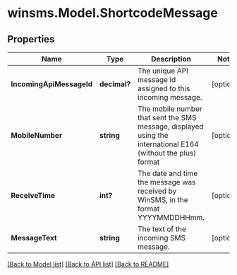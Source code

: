 # winsms.Model.ShortcodeMessage
## Properties

Name | Type | Description | Notes
------------ | ------------- | ------------- | -------------
**IncomingApiMessageId** | **decimal?** | The unique API message id assigned to this incoming message. | [optional] 
**MobileNumber** | **string** | The mobile number that sent the SMS message, displayed using the international E164 (without the plus) format | [optional] 
**ReceiveTime** | **int?** | The date and time the message was received by WinSMS, in the format YYYYMMDDHHmm. | [optional] 
**MessageText** | **string** | The text of the incoming SMS message. | [optional] 

[[Back to Model list]](../README.md#documentation-for-models) [[Back to API list]](../README.md#documentation-for-api-endpoints) [[Back to README]](../README.md)

